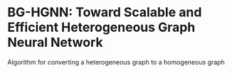 # BG-HGNN: Toward Scalable and Efficient Heterogeneous Graph Neural Network
Algorithm for converting a heterogeneous graph to a homogeneous graph
